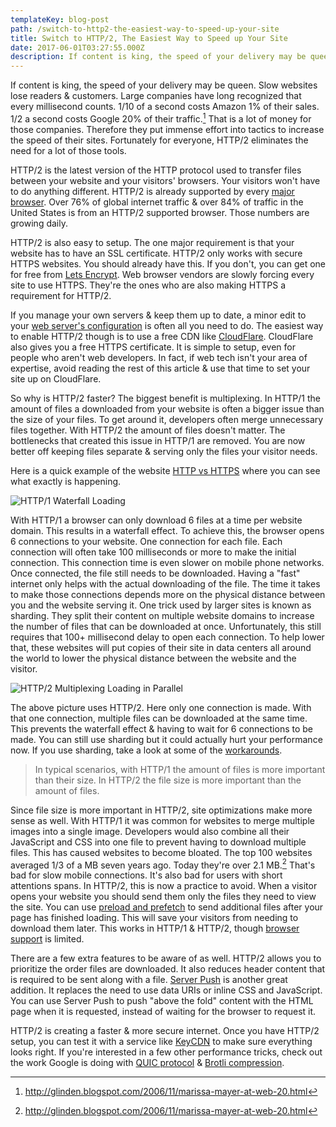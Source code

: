 ```yaml
---
templateKey: blog-post
path: /switch-to-http2-the-easiest-way-to-speed-up-your-site
title: Switch to HTTP/2, The Easiest Way to Speed up Your Site
date: 2017-06-01T03:27:55.000Z
description: If content is king, the speed of your delivery may be queen. Slow websites lose readers & customers. Large companies have long recognized that every millisecond counts. 1/10 of a second costs Amazon 1% of their sales. 1/2 a second costs Google 20% of their traffic. That is a lot of money for those companies. Therefore they put immense effort into tactics to increase the speed of their sites. Fortunately for everyone, HTTP/2 eliminates the need for a lot of those tools.
---
```

If content is king, the speed of your delivery may be queen. Slow websites lose readers & customers. Large companies have long recognized that every millisecond counts. 1/10 of a second costs Amazon 1% of their sales. 1/2 a second costs Google 20% of their traffic.[^n] That is a lot of money for those companies. Therefore they put immense effort into tactics to increase the speed of their sites. Fortunately for everyone, HTTP/2 eliminates the need for a lot of those tools.

HTTP/2 is the latest version of the HTTP protocol used to transfer files between your website and your visitors' browsers. Your visitors won't have to do anything different. HTTP/2 is already supported by every [major browser](http://caniuse.com/#feat=http2). Over 76% of global internet traffic & over 84% of traffic in the United States is from an HTTP/2 supported browser. Those numbers are growing daily. 

HTTP/2 is also easy to setup. The one major requirement is that your website has to have an SSL certificate. HTTP/2 only works with secure HTTPS websites. You should already have this. If you don't, you can get one for free from [Lets Encrypt](https://letsencrypt.org/). Web browser vendors are slowly forcing every site to use HTTPS. They're the ones who are also making HTTPS a requirement for HTTP/2. 

If you manage your own servers & keep them up to date, a minor edit to your [web server's configuration](https://dassur.ma/things/h2setup/#servers) is often all you need to do. The easiest way to enable HTTP/2 though is to use a free CDN like [CloudFlare](https://www.cloudflare.com/website-optimization/http2/). CloudFlare also gives you a free HTTPS certificate. It is simple to setup, even for people who aren't web developers. In fact, if web tech isn't your area of expertise, avoid reading the rest of this article & use that time to set your site up on CloudFlare. 

So why is HTTP/2 faster? The biggest benefit is multiplexing. In HTTP/1 the amount of files a downloaded from your website is often a bigger issue than the size of your files. To get around it, developers often merge unnecessary files together. With HTTP/2 the amount of files doesn't matter. The bottlenecks that created this issue in HTTP/1 are removed. You are now better off keeping files separate & serving only the files your visitor needs.

Here is a quick example of the website [HTTP vs HTTPS](http://www.httpvshttps.com/) where you can see what exactly is happening.  

![HTTP/1 Waterfall Loading](https://s3-us-west-2.amazonaws.com/mf-content/http1-waterfall.jpg)

With HTTP/1 a browser can only download 6 files at a time per website domain. This results in a waterfall effect. To achieve this, the browser opens 6 connections to your website. One connection for each file. Each connection will often take 100 milliseconds or more to make the initial connection. This connection time is even slower on mobile phone networks. Once connected, the file still needs to be downloaded. Having a "fast" internet only helps with the actual downloading of the file. The time it takes to make those connections depends more on the physical distance between you and the website serving it. One trick used by larger sites is known as sharding. They split their content on multiple website domains to increase the number of files that can be downloaded at once. Unfortunately, this still requires that 100+ millisecond delay to open each connection. To help lower that, these websites will put copies of their site in data centers all around the world to lower the physical distance between the website and the visitor.

![HTTP/2 Multiplexing Loading in Parallel](https://s3-us-west-2.amazonaws.com/mf-content/http2-multiplexing.jpg)

The above picture uses HTTP/2. Here only one connection is made. With that one connection, multiple files can be downloaded at the same time. This prevents the waterfall effect & having to wait for 6 connections to be made. You can still use sharding but it could actually hurt your performance now. If you use sharding, take a look at some of the [workarounds](https://docs.google.com/presentation/d/1r7QXGYOLCh4fcUq0jDdDwKJWNqWK1o4xMtYpKZCJYjM/present?slide=id.g40fbe7d8c_076).

> In typical scenarios, with HTTP/1 the amount of files is more important than their size. In HTTP/2 the file size is more important than the amount of files. 

Since file size is more important in HTTP/2, site optimizations make more sense as well. With HTTP/1 it was common for websites to merge multiple images into a single image.  Developers would also combine all their JavaScript and CSS into one file to prevent having to download multiple files. This has caused websites to become bloated. The top 100 websites averaged 1/3 of a MB seven years ago. Today they're over 2.1 MB.[^n] That's bad for slow mobile connections. It's also bad for users with short attentions spans. In HTTP/2, this is now a practice to avoid. When a visitor opens your website you should send them only the files they need to view the site. You can use [preload and prefetch](https://medium.com/reloading/preload-prefetch-and-priorities-in-chrome-776165961bbf) to send additional files after your page has finished loading. This will save your visitors from needing to download them later. This works in HTTP/1 & HTTP/2, though [browser support](http://caniuse.com/#search=prefetch) is limited.

There are a few extra features to be aware of as well. HTTP/2 allows you to prioritize the order files are downloaded. It also reduces header content that is required to be sent along with a file. [Server Push](https://www.smashingmagazine.com/2017/04/guide-http2-server-push/) is another great addition. It replaces the need to use data URIs or inline CSS and JavaScript. You can use Server Push to push "above the fold" content with the HTML page when it is requested, instead of waiting for the browser to request it. 

HTTP/2 is creating a faster & more secure internet. Once you have HTTP/2 setup, you can test it with a service like [KeyCDN](https://tools.keycdn.com/http2-test) to make sure everything looks right. If you're interested in a few other performance tricks, check out the work Google is doing with [QUIC protocol](https://ma.ttias.be/googles-quic-protocol-moving-web-tcp-udp/) & [Brotli compression](https://blog.cloudflare.com/results-experimenting-brotli/).

[^n]: http://glinden.blogspot.com/2006/11/marissa-mayer-at-web-20.html
[^n]: http://httparchive.org/compare.php
